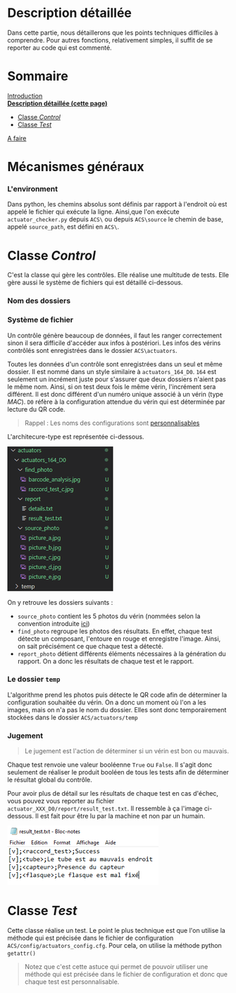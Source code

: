 # Description détaillée
Dans cette partie, nous détaillerons que les points techniques difficiles à comprendre. Pour autres fonctions, relativement simples, il suffit de se reporter au code qui est commenté.

# Sommaire
[Introduction](intro.md)  
[**Description détaillée  (cette page)**](detailed_description.md)  
* [Classe _Control_]()
* [Classe _Test_]()  

[A faire](todo.md)

# Mécanismes généraux
### L'environment
Dans python, les chemins absolus sont définis par rapport à l'endroit où est appelé le fichier qui exécute la ligne. Ainsi,que l'on exécute `actuator_checker.py` depuis `ACS\` ou depuis `ACS\source` le chemin de base, appelé `source_path`, est défini en `ACS\`.  

# Classe _Control_
C'est la classe qui gère les contrôles. Elle réalise une multitude de tests. Elle gère aussi le système de fichiers qui est détaillé ci-dessous.

### Nom des dossiers



### Système de fichier
Un contrôle génère beaucoup de données, il faut les ranger correctement sinon il sera difficile d'accéder aux infos à postériori. Les infos des vérins contrôlés sont enregistrées dans le dossier `ACS\actuators`.  

Toutes les données d'un contrôle sont enregistrées dans un seul et même dossier. Il est nommé dans un style similaire à `actuators_164_D0`. `164` est seulement un incrément juste pour s'assurer que deux dossiers n'aient pas le même nom. Ainsi, si on test deux fois le même vérin, l'incrément sera différent. Il est donc différent d'un numéro unique associé à un vérin (type _MAC_).  `D0` réfère à la configuration attendue du vérin qui est déterminée par lecture du QR code. 

> Rappel : Les noms des configurations sont [personnalisables](intro.md#personaliser-une-configuration)

L'architecure-type est représentée ci-dessous.

![](img/arborescence.png)

On y retrouve les dossiers suivants :
- `source_photo` contient les 5 photos du vérin (nommées selon la convention introduite [ici](intro.md#détermination-de-la-configuration-à-vérifier))
- `find_photo` regroupe les photos des résultats. En effet, chaque test détecte un composant, l'entoure en rouge et enregistre l'image. Ainsi, on sait précisément ce que chaque test a détecté.  
- `report_photo` détient différents éléments nécessaires à la génération du rapport. On a donc les résultats de chaque test et le rapport.

### Le dossier `temp`
L'algorithme prend les photos puis détecte le QR code afin de déterminer la configuration souhaitée du vérin. On a donc un moment où l'on a les images, mais on n'a pas le nom du dossier. Elles sont donc temporairement stockées dans le dossier `ACS/actuators/temp`

### Jugement
> Le jugement est l'action de déterminer si un vérin est bon ou mauvais.  

Chaque test renvoie une valeur booléenne `True` ou `False`. Il s'agit donc seulement de réaliser le produit booléen de tous les tests afin de déterminer le résultat global du contrôle.

Pour avoir plus de détail sur les résultats de chaque test en cas d'échec, vous pouvez vous reporter au fichier `actuator_XXX_D0/report/result_test.txt`. Il ressemble à ça l'image ci-dessous. Il est fait pour être lu par la machine et non par un humain.

![](img/result_test.png)

# Classe _Test_
Cette classe réalise un test. Le point le plus technique est que l'on utilise la méthode qui est précisée dans le fichier de configuration `ACS/config/actuators_config.cfg`. Pour cela, on utilise la méthode python `getattr()`

> Notez que c'est cette astuce qui permet de pouvoir utiliser une méthode qui est précisée dans le fichier de configuration et donc que chaque test est personnalisable.